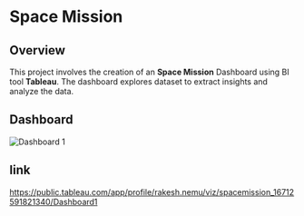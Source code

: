 # Space Mission 
## Overview
This project involves the creation of an **Space Mission** Dashboard using BI tool **Tableau**. The dashboard explores dataset to extract insights and analyze the data.
## Dashboard
![Dashboard 1](https://github.com/user-attachments/assets/5a924ddc-3ca6-42bc-83cd-8dfd124849c8)



## link

https://public.tableau.com/app/profile/rakesh.nemu/viz/spacemission_16712591821340/Dashboard1

